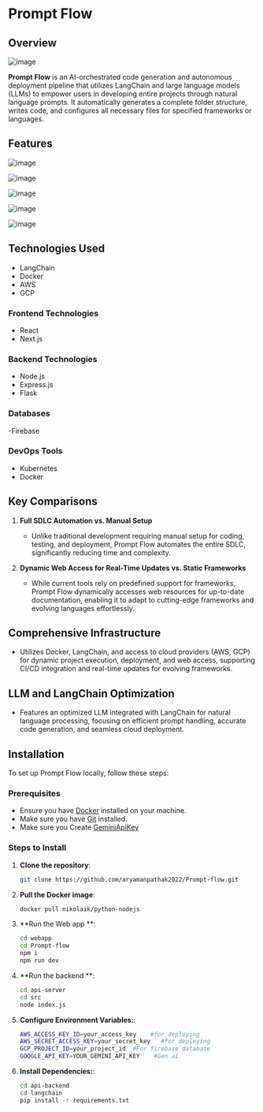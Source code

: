 # Prompt Flow
## Overview
![image](https://github.com/user-attachments/assets/f4e48cde-9781-4686-a484-f5902ded0c30)

**Prompt Flow** is an AI-orchestrated code generation and autonomous deployment pipeline that utilizes LangChain and large language models (LLMs) to empower users in developing entire projects through natural language prompts. It automatically generates a complete folder structure, writes code, and configures all necessary files for specified frameworks or languages.


## Features

![image](https://github.com/user-attachments/assets/111594d9-c984-4b6e-98d1-db130fc7b6bd)


![image](https://github.com/user-attachments/assets/c172a6a1-4f16-4ff8-8200-03ed821bf10b)

![image](https://github.com/user-attachments/assets/cd39df3c-b249-423d-a037-455020abc5e3)

![image](https://github.com/user-attachments/assets/1d6a2237-f386-488a-b870-53c9da2320a3)

![image](https://github.com/user-attachments/assets/191408d6-7d9f-43c5-97f5-7d25141c73b2)





## Technologies Used
- LangChain
- Docker
- AWS
- GCP

### Frontend Technologies
- React
- Next.js

### Backend Technologies
- Node.js
- Express.js
- Flask

### Databases
-Firebase

### DevOps Tools
- Kubernetes
- Docker

## Key Comparisons
1. **Full SDLC Automation vs. Manual Setup**
   - Unlike traditional development requiring manual setup for coding, testing, and deployment, Prompt Flow automates the entire SDLC, significantly reducing time and complexity.

2. **Dynamic Web Access for Real-Time Updates vs. Static Frameworks**
   - While current tools rely on predefined support for frameworks, Prompt Flow dynamically accesses web resources for up-to-date documentation, enabling it to adapt to cutting-edge frameworks and evolving languages effortlessly.

## Comprehensive Infrastructure
- Utilizes Docker, LangChain, and access to cloud providers (AWS, GCP) for dynamic project execution, deployment, and web access, supporting CI/CD integration and real-time updates for evolving frameworks.

## LLM and LangChain Optimization
- Features an optimized LLM integrated with LangChain for natural language processing, focusing on efficient prompt handling, accurate code generation, and seamless cloud deployment.

## Installation

To set up Prompt Flow locally, follow these steps:

### Prerequisites
- Ensure you have [Docker](https://docs.docker.com/get-docker/) installed on your machine.
- Make sure you have [Git](https://git-scm.com/downloads) installed.
- Make sure you Create [GeminiApiKey](https://ai.google.dev/gemini-api/docs/api-key)

### Steps to Install
1. **Clone the repository**:
   ```bash
   git clone https://github.com/aryamanpathak2022/Prompt-flow.git

1. **Pull the Docker image**:
   ```bash
   docker pull nikolaik/python-nodejs

1. **Run the Web app **:
   ```bash
   cd webapp
   cd Prompt-flow
   npm i
   npm run dev
   
1. **Run the backend **:
   ```bash
   cd api-server
   cd src
   node index.js
   
1. **Configure Environment Variables:**:
   ```bash
   AWS_ACCESS_KEY_ID=your_access_key    #for deploying
   AWS_SECRET_ACCESS_KEY=your_secret_key   #for deploying
   GCP_PROJECT_ID=your_project_id  #For firebase database
   GOOGLE_API_KEY=YOUR_GEMINI_API_KEY    #Gen ai

1. **Install Dependencies:**:
   ```bash
   cd api-backend
   cd langchain
   pip install -r requirements.txt
